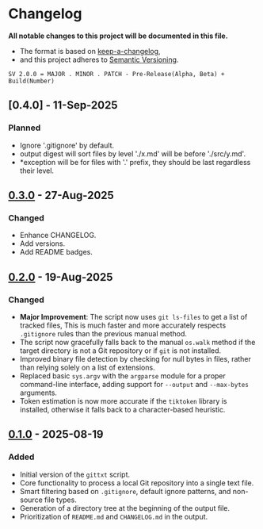 # Changelog

**All notable changes to this project will be documented in this file.**

- The format is based on [keep-a-changelog](https://keepachangelog.com/en/1.1.0/),
- and this project adheres to [Semantic Versioning](https://semver.org/spec/v2.0.0.html).

```SV 2.0.0 = MAJOR . MINOR . PATCH - Pre-Release(Alpha, Beta) + Build(Number)```

## [0.4.0] - 11-Sep-2025

### Planned

- Ignore '.gitignore' by default.
- output digest will sort files by level './x.md' will be before './src/y.md'.
- *exception will be for files with '.' prefix, they should be last regardless their level.

## [0.3.0] - 27-Aug-2025

### Changed

- Enhance CHANGELOG.
- Add versions.
- Add README badges.

## [0.2.0] - 19-Aug-2025

### Changed

- **Major Improvement**: The script now uses `git ls-files`
to get a list of tracked files,
This is much faster and more accurately respects `.gitignore` rules than
the previous manual method.
- The script now gracefully falls back to the manual `os.walk` method
 if the target directory is not a Git repository or if `git` is not installed.
- Improved binary file detection by checking for null bytes in files,
rather than relying solely on a list of extensions.
- Replaced basic `sys.argv` with the `argparse` module
 for a proper command-line interface,
 adding support for `--output` and `--max-bytes` arguments.
- Token estimation is now more accurate if the `tiktoken` library is installed,
otherwise it falls back to a character-based heuristic.

## [0.1.0] - 2025-08-19

### Added

- Initial version of the `gittxt` script.
- Core functionality to process a local Git repository into a single text file.
- Smart filtering based on `.gitignore`, default ignore patterns,
and non-source file types.
- Generation of a directory tree at the beginning of the output file.
- Prioritization of `README.md` and `CHANGELOG.md` in the output.

[0.3.0]: https://github.com/abdsufa/gittxt/compare/v0.1.0...v0.3.0
[0.2.0]: https://github.com/abdsufa/gittxt/compare/v0.1.0...v0.2.0
[0.1.0]: https://github.com/abdsufa/gittxt/releases/tag/v0.1.0
